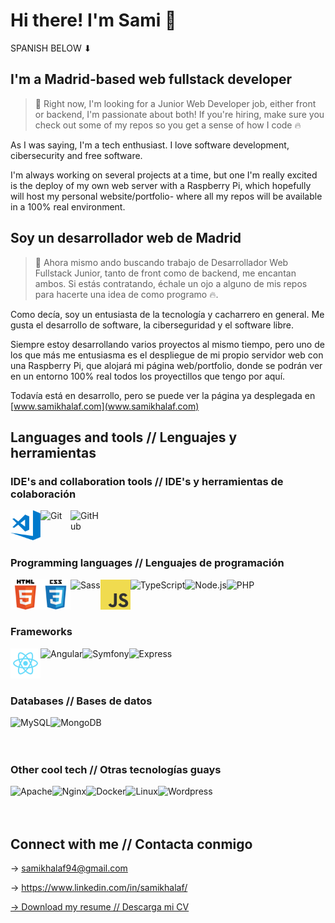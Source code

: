 # Hi there! I'm Sami 👋

SPANISH BELOW ⬇

## I'm a Madrid-based web fullstack developer

> 🚨 Right now, I'm looking for a Junior Web Developer job, either front or backend, I'm passionate about both! If you're hiring, make sure you check out some of my repos so you get a sense of how I code 🔥

As I was saying, I'm a tech enthusiast. I love software development, cibersecurity and free software.

I'm always working on several projects at a time, but one I'm really excited is the deploy of my own web server with a Raspberry Pi, which hopefully will host my personal website/portfolio- where all my repos will be available in a 100% real environment.

## Soy un desarrollador web de Madrid

> 🚨 Ahora mismo ando buscando trabajo de Desarrollador Web Fullstack Junior, tanto de front como de backend, me encantan ambos. Si estás contratando, échale un ojo a alguno de mis repos para hacerte una idea de como programo 🔥.

Como decía, soy un entusiasta de la tecnología y cacharrero en general. Me gusta el desarrollo de software, la ciberseguridad y el software libre.

Siempre estoy desarrollando varios proyectos al mismo tiempo, pero uno de los que más me entusiasma es el despliegue de mi propio servidor web con una Raspberry Pi, que alojará mi página web/portfolio, donde se podrán ver en un entorno 100% real todos los proyectillos que tengo por aquí.

Todavía está en desarrollo, pero se puede ver la página ya desplegada en [www.samikhalaf.com](www.samikhalaf.com) 

## Languages and tools // Lenguajes y herramientas

### IDE's and collaboration tools // IDE's y herramientas de colaboración

<a href="https://code.visualstudio.com/" target="_blank"> 
<img align="left" alt="Visual Studio Code" width="48px" src="https://raw.githubusercontent.com/github/explore/80688e429a7d4ef2fca1e82350fe8e3517d3494d/topics/visual-studio-code/visual-studio-code.png" />
</a>

<a href="https://git-scm.com/" target="_blank"> 
<img align="left" alt="Git" width="48px" src="https://git-scm.com/images/logos/downloads/Git-Icon-1788C.png" />
</a>

<a href="https://github.com/" target="_blank"> 
<img align="left" alt="GitHub" width="48px" src="https://image.flaticon.com/icons/png/512/25/25231.png" />
</a>

<br><br><br>

### Programming languages // Lenguajes de programación

<a href="https://developer.mozilla.org/es/docs/Web/HTML" target="_blank"> 
<img align="left" alt="HTML5" height="48px" src="https://raw.githubusercontent.com/github/explore/80688e429a7d4ef2fca1e82350fe8e3517d3494d/topics/html/html.png" />
</a>

<a href="https://developer.mozilla.org/es/docs/Web/CSS" target="_blank"> 
<img align="left" alt="CSS3" height="48px" src="https://raw.githubusercontent.com/github/explore/80688e429a7d4ef2fca1e82350fe8e3517d3494d/topics/css/css.png" />
</a>

<a href="https://www.sass-lang.com/" target="_blank"> 
<img align="left" alt="Sass" height="48px" src="https://d2eip9sf3oo6c2.cloudfront.net/tags/images/000/001/057/full/scsslogo.png" />
</a>

<a href="https://developer.mozilla.org/es/docs/Web/JavaScript" target="_blank"> 
<img align="left" alt="JavaScript" height="48px" src="https://raw.githubusercontent.com/github/explore/80688e429a7d4ef2fca1e82350fe8e3517d3494d/topics/javascript/javascript.png" />
</a>

<a href="https://www.typescriptlang.org/" target="_blank"> 
<img align="left" alt="TypeScript" height="48px" src="https://upload.wikimedia.org/wikipedia/commons/thumb/4/4c/Typescript_logo_2020.svg/1200px-Typescript_logo_2020.svg.png" />
</a>

<a href="https://nodejs.org/es/" target="_blank"> 
<img align="left" alt="Node.js" height="48px" src="https://upload.wikimedia.org/wikipedia/commons/d/d9/Node.js_logo.svg" />
</a>

<a href="https://www.php.net/" target="_blank"> 
<img align="left" alt="PHP" height="48px" src="https://pngimg.com/uploads/php/php_PNG7.png" />
</a>

<br><br><br>

### Frameworks

<a href="https://es.reactjs.org/" target="_blank"> 
<img align="left" alt="React" height="48px" src="https://raw.githubusercontent.com/github/explore/80688e429a7d4ef2fca1e82350fe8e3517d3494d/topics/react/react.png" />
</a>

<a href="https://angular.io/" target="_blank"> 
<img align="left" alt="Angular" height="48px" src="https://upload.wikimedia.org/wikipedia/commons/thumb/c/cf/Angular_full_color_logo.svg/1200px-Angular_full_color_logo.svg.png" />
</a>

<a href="https://symfony.com/" target="_blank"> 
<img align="left" alt="Symfony" height="48px" src="https://avatars3.githubusercontent.com/u/143937?v=4" />
</a>

<a href="https://expressjs.com/es/" target="_blank"> 
<img align="left" alt="Express" height="48px" src="https://d2eip9sf3oo6c2.cloudfront.net/tags/images/000/000/359/full/expressjslogo.png" />
</a>

<br><br><br>

### Databases // Bases de datos

<a href="https://www.mysql.com/" target="_blank"> 
<img align="left" alt="MySQL" height="48px" src="https://www.freepnglogos.com/uploads/logo-mysql-png/logo-mysql-securing-mysql-and-connecting-wso-servers-yasassri-blog-18.png" />
</a>

<a href="https://www.mongodb.com/es" target="_blank"> 
<img align="left" alt="MongoDB" height="48px" src="https://www.todavianose.com/wp-content/uploads/2018/04/mongo-db-design.png" />
</a>

<br><br><br>

### Other cool tech // Otras tecnologías guays

<a href="https://httpd.apache.org/" target="_blank">
<img align="left" alt="Apache" height="48px" src="https://manualesit.com/wp-content/uploads/apache2-660x330.png" />
</a>

<a href="https://www.nginx.com/" target="_blank">
<img align="left" alt="Nginx" height="48px" src="https://linuxtips.us/wp-content/uploads/nginx-logo.png" />
</a>

<a href="https://www.docker.com/" target="_blank">
<img align="left" alt="Docker" height="48px" src="https://www.docker.com/sites/default/files/social/docker_facebook_share.png" />
</a>

<a href="https://www.fsf.org/es" target="_blank">
<img align="left" alt="Linux" height="48px" src="https://upload.wikimedia.org/wikipedia/commons/thumb/3/35/Tux.svg/1200px-Tux.svg.png" />
</a>

<a href="https://wordpress.org/" target="_blank">
<img align="left" alt="Wordpress" height="48px" src="https://upload.wikimedia.org/wikipedia/commons/thumb/9/98/WordPress_blue_logo.svg/600px-WordPress_blue_logo.svg.png" />
</a>

<br><br><br>

## Connect with me // Contacta conmigo

→ samikhalaf94@gmail.com

→ https://www.linkedin.com/in/samikhalaf/

[→ Download my resume // Descarga mi CV](sami-khalaf-cv3.pdf)
